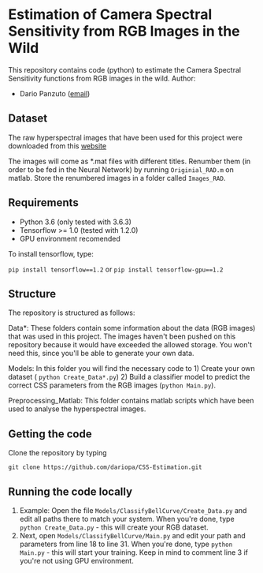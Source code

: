 # Estimation of Camera Spectral Sensitivity from RGB Images in the Wild

This repository contains code (python) to estimate the Camera Spectral Sensitivity functions from RGB images in the wild. 
Author:
- Dario Panzuto ([email](mailto:dariopa@ethz.ch))

## Dataset
The raw hyperspectral images that have been used for this project were downloaded from this [website](http://icvl.cs.bgu.ac.il/hyperspectral/)

The images will come as *.mat files with different titles. Renumber them (in order to be fed in the Neural Network) by running ``` Originial_RAD.m ``` on matlab. Store the renumbered images in a folder called `Images_RAD`.

## Requirements 

- Python 3.6 (only tested with 3.6.3)
- Tensorflow >= 1.0 (tested with 1.2.0)
- GPU environment recomended

To install tensorflow, type: 

``` pip install tensorflow==1.2 ```
or
``` pip install tensorflow-gpu==1.2 ```

## Structure
The repository is structured as follows: 

Data*: These folders contain some information about the data (RGB images) that was used in this project. The images haven't been pushed on this repository because it would have exceeded the allowed storage. You won't need this, since you'll be able to generate your own data. 

Models: In this folder you will find the necessary code to 
	1) Create your own dataset ( ``` python Create_Data*.py ```)
	2) Build a classifier model to predict the correct CSS parameters from the RGB images (``` python Main.py ```).

Preprocessing_Matlab: This folder contains matlab scripts which have been used to analyse the hyperspectral images. 

## Getting the code

Clone the repository by typing

``` git clone https://github.com/dariopa/CSS-Estimation.git ```

## Running the code locally

1) Example: Open the file `Models/ClassifyBellCurve/Create_Data.py` and edit all paths there to match your system. When you're done, type ``` python Create_Data.py ``` - this will create your RGB dataset. 
2) Next, open `Models/ClassifyBellCurve/Main.py` and edit your path and parameters from line 18 to line 31. When you're done, type ``` python Main.py ``` - this will start your training. Keep in mind to comment line 3 if you're not using GPU environment. 